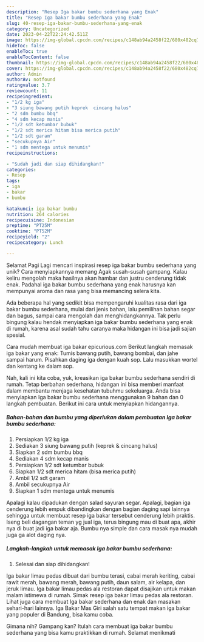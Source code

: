 ```yaml
---
description: "Resep Iga bakar bumbu sederhana yang Enak"
title: "Resep Iga bakar bumbu sederhana yang Enak"
slug: 40-resep-iga-bakar-bumbu-sederhana-yang-enak
category: Uncategorized
date: 2023-04-22T22:24:42.511Z
image: https://img-global.cpcdn.com/recipes/c148ab94a2458f22/680x482cq70/iga-bakar-bumbu-sederhana-foto-resep-utama.jpg
hideToc: false
enableToc: true
enableTocContent: false
thumbnail: https://img-global.cpcdn.com/recipes/c148ab94a2458f22/680x482cq70/iga-bakar-bumbu-sederhana-foto-resep-utama.jpg
cover: https://img-global.cpcdn.com/recipes/c148ab94a2458f22/680x482cq70/iga-bakar-bumbu-sederhana-foto-resep-utama.jpg
author: Admin
authorAv: notfound
ratingvalue: 3.7
reviewcount: 11
recipeingredient:
- "1/2 kg iga"
- "3 siung bawang putih keprek  cincang halus"
- "2 sdm bumbu bbq"
- "4 sdm kecap manis"
- "1/2 sdt ketumbar bubuk"
- "1/2 sdt merica hitam bisa merica putih"
- "1/2 sdt garam"
- "secukupnya Air"
- "1 sdm mentega untuk menumis"
recipeinstructions:

- "Sudah jadi dan siap dihidangkan!"
categories:
- Resep
tags:
- iga
- bakar
- bumbu

katakunci: iga bakar bumbu 
nutrition: 264 calories
recipecuisine: Indonesian
preptime: "PT25M"
cooktime: "PT52M"
recipeyield: "2"
recipecategory: Lunch

---
```



Selamat Pagi Lagi mencari inspirasi resep iga bakar bumbu sederhana yang unik? Cara menyiapkannya memang Agak susah-susah gampang. Kalau keliru mengolah maka hasilnya akan hambar dan justru cenderung tidak enak. Padahal iga bakar bumbu sederhana yang enak harusnya kan mempunyai aroma dan rasa yang bisa memancing selera kita.


Ada beberapa hal yang sedikit bisa mempengaruhi kualitas rasa dari iga bakar bumbu sederhana, mulai dari jenis bahan, lalu pemilihan bahan segar dan bagus, sampai cara mengolah dan menghidangkannya. Tak perlu bingung kalau hendak menyiapkan iga bakar bumbu sederhana yang enak di rumah, karena asal sudah tahu caranya maka hidangan ini bisa jadi sajian spesial.

Cara mudah membuat iga bakar epicurious.com Berikut langkah memasak iga bakar yang enak: Tumis bawang putih, bawang bombai, dan jahe sampai harum. Pisahkan daging iga dengan kuah sop. Lalu masukkan wortel dan kentang ke dalam sop.


Nah, kali ini kita coba, yuk, kreasikan iga bakar bumbu sederhana sendiri di rumah. Tetap berbahan sederhana, hidangan ini bisa memberi manfaat dalam membantu menjaga kesehatan tubuhmu sekeluarga. Anda bisa menyiapkan Iga bakar bumbu sederhana menggunakan 9 bahan dan 0 langkah pembuatan. Berikut ini cara untuk menyiapkan hidangannya.

<!--inarticleads1-->

##### Bahan-bahan dan bumbu yang diperlukan dalam pembuatan Iga bakar bumbu sederhana:

1. Persiapkan 1/2 kg iga
1. Sediakan 3 siung bawang putih (keprek &amp; cincang halus)
1. Siapkan 2 sdm bumbu bbq
1. Sediakan 4 sdm kecap manis
1. Persiapkan 1/2 sdt ketumbar bubuk
1. Siapkan 1/2 sdt merica hitam (bisa merica putih)
1. Ambil 1/2 sdt garam
1. Ambil secukupnya Air
1. Siapkan 1 sdm mentega untuk menumis


Apalagi kalau dipadukan dengan salad sayuran segar. Apalagi, bagian iga cenderung lebih empuk dibandingkan dengan bagian daging sapi lainnya sehingga untuk membuat resep iga bakar tersebut cenderung lebih praktis. Iseng beli dagangan teman yg jual iga, terus bingung mau di buat apa, akhir nya di buat jadi iga bakar aja. Bumbu nya simple dan cara masak nya mudah juga ga alot daging nya. 

<!--inarticleads2-->

##### Langkah-langkah untuk memasak Iga bakar bumbu sederhana:


1. Selesai dan siap dihidangkan!

Iga bakar limau pedas dibuat dari bumbu terasi, cabai merah keriting, cabai rawit merah, bawang merah, bawang putih, daun salam, air kelapa, dan jeruk limau. Iga bakar limau pedas ala restoran dapat disajikan untuk makan malam istimewa di rumah. Simak resep iga bakar limau pedas ala restoran. Lihat juga cara membuat Iga bakar sederhana dan enak dan masakan sehari-hari lainnya. Iga Bakar Mas Giri salah satu tempat makan iga bakar yang populer di Bandung, bisa kamu coba. 

Gimana nih? Gampang kan? Itulah cara membuat iga bakar bumbu sederhana yang bisa kamu praktikkan di rumah. Selamat menikmati
